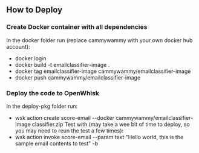 ## How to Deploy

### Create Docker container with all dependencies
In the docker folder run (replace cammywammy with your own docker hub account):
- docker login
- docker build -t emailclassifier-image .
- docker tag emailclassifier-image cammywammy/emailclassifier-image
- docker push cammywammy/emailclassifier-image

### Deploy the code to OpenWhisk
In the deploy-pkg folder run:
- wsk action create score-email --docker cammywammy/emailclassifier-image classifier.zip
Test with (may take a wee bit of time to deploy, so you may need to reun the test a few times):
- wsk action invoke score-email --param text "Hello world, this is the sample email contents to test" -b
